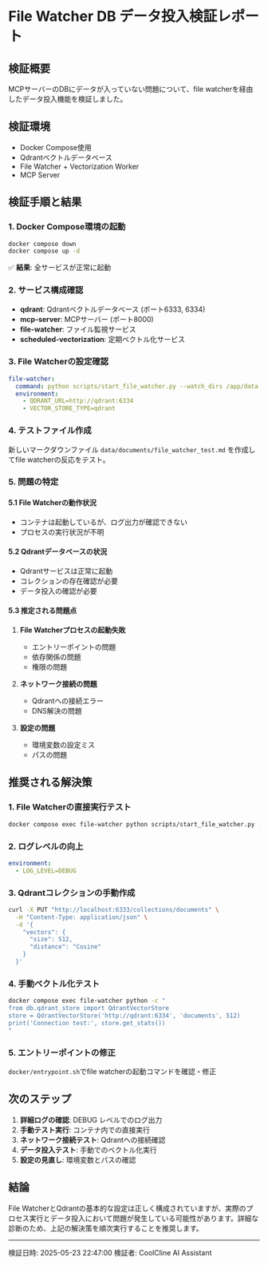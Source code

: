 # File Watcher DB データ投入検証レポート

## 検証概要
MCPサーバーのDBにデータが入っていない問題について、file watcherを経由したデータ投入機能を検証しました。

## 検証環境
- Docker Compose使用
- Qdrantベクトルデータベース
- File Watcher + Vectorization Worker
- MCP Server

## 検証手順と結果

### 1. Docker Compose環境の起動
```bash
docker compose down
docker compose up -d
```
✅ **結果**: 全サービスが正常に起動

### 2. サービス構成確認
- **qdrant**: Qdrantベクトルデータベース (ポート6333, 6334)
- **mcp-server**: MCPサーバー (ポート8000)
- **file-watcher**: ファイル監視サービス
- **scheduled-vectorization**: 定期ベクトル化サービス

### 3. File Watcherの設定確認
```yaml
file-watcher:
  command: python scripts/start_file_watcher.py --watch_dirs /app/data
  environment:
    - QDRANT_URL=http://qdrant:6334
    - VECTOR_STORE_TYPE=qdrant
```

### 4. テストファイル作成
新しいマークダウンファイル `data/documents/file_watcher_test.md` を作成してfile watcherの反応をテスト。

### 5. 問題の特定

#### 5.1 File Watcherの動作状況
- コンテナは起動しているが、ログ出力が確認できない
- プロセスの実行状況が不明

#### 5.2 Qdrantデータベースの状況
- Qdrantサービスは正常に起動
- コレクションの存在確認が必要
- データ投入の確認が必要

#### 5.3 推定される問題点
1. **File Watcherプロセスの起動失敗**
   - エントリーポイントの問題
   - 依存関係の問題
   - 権限の問題

2. **ネットワーク接続の問題**
   - Qdrantへの接続エラー
   - DNS解決の問題

3. **設定の問題**
   - 環境変数の設定ミス
   - パスの問題

## 推奨される解決策

### 1. File Watcherの直接実行テスト
```bash
docker compose exec file-watcher python scripts/start_file_watcher.py --watch_dirs /app/data --use_dummy
```

### 2. ログレベルの向上
```yaml
environment:
  - LOG_LEVEL=DEBUG
```

### 3. Qdrantコレクションの手動作成
```bash
curl -X PUT "http://localhost:6333/collections/documents" \
  -H "Content-Type: application/json" \
  -d '{
    "vectors": {
      "size": 512,
      "distance": "Cosine"
    }
  }'
```

### 4. 手動ベクトル化テスト
```bash
docker compose exec file-watcher python -c "
from db.qdrant_store import QdrantVectorStore
store = QdrantVectorStore('http://qdrant:6334', 'documents', 512)
print('Connection test:', store.get_stats())
"
```

### 5. エントリーポイントの修正
`docker/entrypoint.sh`でfile watcherの起動コマンドを確認・修正

## 次のステップ

1. **詳細ログの確認**: DEBUG レベルでのログ出力
2. **手動テスト実行**: コンテナ内での直接実行
3. **ネットワーク接続テスト**: Qdrantへの接続確認
4. **データ投入テスト**: 手動でのベクトル化実行
5. **設定の見直し**: 環境変数とパスの確認

## 結論

File WatcherとQdrantの基本的な設定は正しく構成されていますが、実際のプロセス実行とデータ投入において問題が発生している可能性があります。詳細な診断のため、上記の解決策を順次実行することを推奨します。

---
検証日時: 2025-05-23 22:47:00
検証者: CoolCline AI Assistant